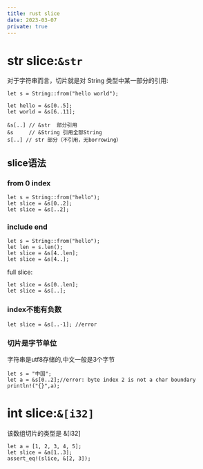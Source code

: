 ```yaml
---
title: rust slice
date: 2023-03-07
private: true
---
```

# str slice:`&str`
对于字符串而言，切片就是对 String 类型中某一部分的引用:

    let s = String::from("hello world");

    let hello = &s[0..5];
    let world = &s[6..11];

    &s[..] // &str  部分引用
    &s     // &String 引用全部String
    s[..] // str 部分（不引用，无borrowing）

## slice语法
### from 0 index

    let s = String::from("hello");
    let slice = &s[0..2];
    let slice = &s[..2];

### include end

    let s = String::from("hello");
    let len = s.len();
    let slice = &s[4..len];
    let slice = &s[4..];

full slice:

    let slice = &s[0..len];
    let slice = &s[..];

### index不能有负数
    let slice = &s[..-1]; //error

### 切片是字节单位
字符串是utf8存储的,中文一般是3个字节

    let s = "中国";
    let a = &s[0..2];//error: byte index 2 is not a char boundary
    println!("{}",a);


# int slice:`&[i32]`
该数组切片的类型是 &[i32]

    let a = [1, 2, 3, 4, 5];
    let slice = &a[1..3];
    assert_eq!(slice, &[2, 3]);
